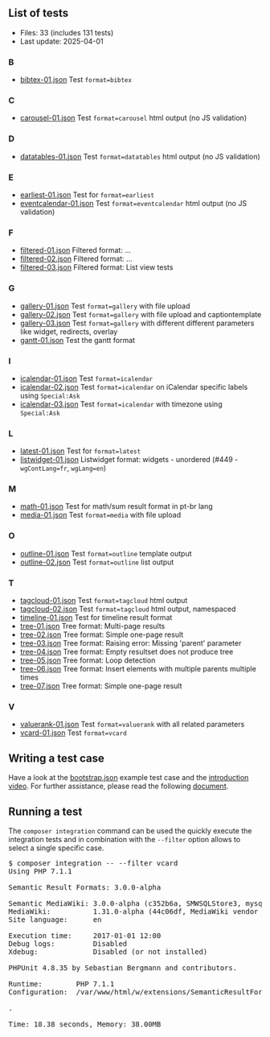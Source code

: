 
<!-- Begin of generated contents by readmeContentsBuilder.php -->

## List of tests

- Files: 33 (includes 131 tests)
- Last update: 2025-04-01

### B
* [bibtex-01.json](https://github.com/SemanticMediaWiki/SemanticResultFormats/tree/master/tests/phpunit/Integration/JSONScript/TestCases/bibtex-01.json) Test `format=bibtex`

### C
* [carousel-01.json](https://github.com/SemanticMediaWiki/SemanticResultFormats/tree/master/tests/phpunit/Integration/JSONScript/TestCases/carousel-01.json) Test `format=carousel` html output (no JS validation)

### D
* [datatables-01.json](https://github.com/SemanticMediaWiki/SemanticResultFormats/tree/master/tests/phpunit/Integration/JSONScript/TestCases/datatables-01.json) Test `format=datatables` html output (no JS validation)

### E
* [earliest-01.json](https://github.com/SemanticMediaWiki/SemanticResultFormats/tree/master/tests/phpunit/Integration/JSONScript/TestCases/earliest-01.json) Test for `format=earliest`
* [eventcalendar-01.json](https://github.com/SemanticMediaWiki/SemanticResultFormats/tree/master/tests/phpunit/Integration/JSONScript/TestCases/eventcalendar-01.json) Test `format=eventcalendar` html output (no JS validation)

### F
* [filtered-01.json](https://github.com/SemanticMediaWiki/SemanticResultFormats/tree/master/tests/phpunit/Integration/JSONScript/TestCases/filtered-01.json) Filtered format: ...
* [filtered-02.json](https://github.com/SemanticMediaWiki/SemanticResultFormats/tree/master/tests/phpunit/Integration/JSONScript/TestCases/filtered-02.json) Filtered format: ...
* [filtered-03.json](https://github.com/SemanticMediaWiki/SemanticResultFormats/tree/master/tests/phpunit/Integration/JSONScript/TestCases/filtered-03.json) Filtered format: List view tests

### G
* [gallery-01.json](https://github.com/SemanticMediaWiki/SemanticResultFormats/tree/master/tests/phpunit/Integration/JSONScript/TestCases/gallery-01.json) Test `format=gallery` with file upload
* [gallery-02.json](https://github.com/SemanticMediaWiki/SemanticResultFormats/tree/master/tests/phpunit/Integration/JSONScript/TestCases/gallery-02.json) Test `format=gallery` with file upload and captiontemplate
* [gallery-03.json](https://github.com/SemanticMediaWiki/SemanticResultFormats/tree/master/tests/phpunit/Integration/JSONScript/TestCases/gallery-03.json) Test `format=gallery` with different different parameters like widget, redirects, overlay
* [gantt-01.json](https://github.com/SemanticMediaWiki/SemanticResultFormats/tree/master/tests/phpunit/Integration/JSONScript/TestCases/gantt-01.json) Test the gantt format

### I
* [icalendar-01.json](https://github.com/SemanticMediaWiki/SemanticResultFormats/tree/master/tests/phpunit/Integration/JSONScript/TestCases/icalendar-01.json) Test `format=icalendar`
* [icalendar-02.json](https://github.com/SemanticMediaWiki/SemanticResultFormats/tree/master/tests/phpunit/Integration/JSONScript/TestCases/icalendar-02.json) Test `format=icalendar` on iCalendar specific labels using `Special:Ask`
* [icalendar-03.json](https://github.com/SemanticMediaWiki/SemanticResultFormats/tree/master/tests/phpunit/Integration/JSONScript/TestCases/icalendar-03.json) Test `format=icalendar` with timezone using `Special:Ask`

### L
* [latest-01.json](https://github.com/SemanticMediaWiki/SemanticResultFormats/tree/master/tests/phpunit/Integration/JSONScript/TestCases/latest-01.json) Test for `format=latest`
* [listwidget-01.json](https://github.com/SemanticMediaWiki/SemanticResultFormats/tree/master/tests/phpunit/Integration/JSONScript/TestCases/listwidget-01.json) Listwidget format: widgets - unordered (#449 - `wgContLang=fr`, `wgLang=en`)

### M
* [math-01.json](https://github.com/SemanticMediaWiki/SemanticResultFormats/tree/master/tests/phpunit/Integration/JSONScript/TestCases/math-01.json) Test for math/sum result format in pt-br lang
* [media-01.json](https://github.com/SemanticMediaWiki/SemanticResultFormats/tree/master/tests/phpunit/Integration/JSONScript/TestCases/media-01.json) Test `format=media` with file upload

### O
* [outline-01.json](https://github.com/SemanticMediaWiki/SemanticResultFormats/tree/master/tests/phpunit/Integration/JSONScript/TestCases/outline-01.json) Test `format=outline` template output
* [outline-02.json](https://github.com/SemanticMediaWiki/SemanticResultFormats/tree/master/tests/phpunit/Integration/JSONScript/TestCases/outline-02.json) Test `format=outline` list output

### T
* [tagcloud-01.json](https://github.com/SemanticMediaWiki/SemanticResultFormats/tree/master/tests/phpunit/Integration/JSONScript/TestCases/tagcloud-01.json) Test `format=tagcloud` html output
* [tagcloud-02.json](https://github.com/SemanticMediaWiki/SemanticResultFormats/tree/master/tests/phpunit/Integration/JSONScript/TestCases/tagcloud-02.json) Test `format=tagcloud` html output, namespaced
* [timeline-01.json](https://github.com/SemanticMediaWiki/SemanticResultFormats/tree/master/tests/phpunit/Integration/JSONScript/TestCases/timeline-01.json) Test for timeline result format
* [tree-01.json](https://github.com/SemanticMediaWiki/SemanticResultFormats/tree/master/tests/phpunit/Integration/JSONScript/TestCases/tree-01.json) Tree format: Multi-page results
* [tree-02.json](https://github.com/SemanticMediaWiki/SemanticResultFormats/tree/master/tests/phpunit/Integration/JSONScript/TestCases/tree-02.json) Tree format: Simple one-page result
* [tree-03.json](https://github.com/SemanticMediaWiki/SemanticResultFormats/tree/master/tests/phpunit/Integration/JSONScript/TestCases/tree-03.json) Tree format: Raising error: Missing 'parent' parameter
* [tree-04.json](https://github.com/SemanticMediaWiki/SemanticResultFormats/tree/master/tests/phpunit/Integration/JSONScript/TestCases/tree-04.json) Tree format: Empty resultset does not produce tree
* [tree-05.json](https://github.com/SemanticMediaWiki/SemanticResultFormats/tree/master/tests/phpunit/Integration/JSONScript/TestCases/tree-05.json) Tree format: Loop detection
* [tree-06.json](https://github.com/SemanticMediaWiki/SemanticResultFormats/tree/master/tests/phpunit/Integration/JSONScript/TestCases/tree-06.json) Tree format: Insert elements with multiple parents multiple times
* [tree-07.json](https://github.com/SemanticMediaWiki/SemanticResultFormats/tree/master/tests/phpunit/Integration/JSONScript/TestCases/tree-07.json) Tree format: Simple one-page result

### V
* [valuerank-01.json](https://github.com/SemanticMediaWiki/SemanticResultFormats/tree/master/tests/phpunit/Integration/JSONScript/TestCases/valuerank-01.json) Test `format=valuerank` with all related parameters
* [vcard-01.json](https://github.com/SemanticMediaWiki/SemanticResultFormats/tree/master/tests/phpunit/Integration/JSONScript/TestCases/vcard-01.json) Test `format=vcard`

<!-- End of generated contents by readmeContentsBuilder.php -->

## Writing a test case

Have a look at the [bootstrap.json](https://github.com/SemanticMediaWiki/SemanticResultFormats/tree/master/tests/phpunit/Integration/JSONScript/bootstrap.json) example test case and the [introduction video](https://youtu.be/7fDKjPFaTaY). For further assistance, please read the following [document](https://github.com/SemanticMediaWiki/SemanticMediaWiki/tree/master/tests/phpunit/Integration/JSONScript#designing-an-integration-test).

## Running a test

The `composer integration` command can be used the quickly execute the integration tests and in
combination with the `--filter` option allows to select a single specific case.

<pre>
$ composer integration -- --filter vcard
Using PHP 7.1.1

Semantic Result Formats: 3.0.0-alpha

Semantic MediaWiki: 3.0.0-alpha (c352b6a, SMWSQLStore3, mysql)
MediaWiki:          1.31.0-alpha (44c06df, MediaWiki vendor autoloader)
Site language:      en

Execution time:     2017-01-01 12:00
Debug logs:         Disabled
Xdebug:             Disabled (or not installed)

PHPUnit 4.8.35 by Sebastian Bergmann and contributors.

Runtime:        PHP 7.1.1
Configuration:  /var/www/html/w/extensions/SemanticResultFormats/phpunit.xml.dist

.

Time: 18.38 seconds, Memory: 38.00MB
</pre>
